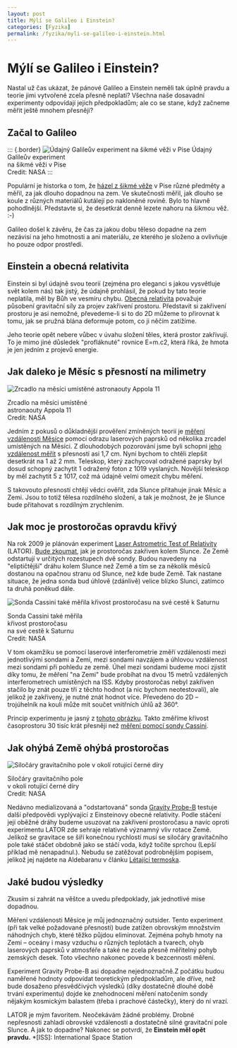 ```yaml
---
layout: post
title: Mýlí se Galileo i Einstein?
categories: [Fyzika]
permalink: /fyzika/myli-se-galileo-i-einstein.html
---
```


# Mýlí se Galileo i Einstein?

Nastal už čas ukázat, že pánové Galileo a Einstein neměli tak úplně pravdu a teorie jimi vytvořené zcela přesně neplatí? Všechna naše dosavadní experimenty odpovídají jejich předpokladům; ale co se stane, když začneme měřit ještě mnohem přesněji?

## Začal to Galileo
::: {.border}
![Údajný Galileův experiment na šikmé věži v Pise](http://techblog.srubar.net/images/galileo-vez-pisa.jpg)
Údajný Galileův experiment  
na šikmé věži v Pise  
Credit: NASA
:::

Populární je historka o tom, že [házel z šikmé věže](http://physicsweb.org/article/world/16/2/2) v Pise různé předměty a měřil, za jak dlouho dopadnou na zem. Ve skutečnosti měřil, jak dlouho se koule z různých materiálů kutálejí po nakloněné rovině. Bylo to hlavně pohodlnější. Představte si, že desetkrát denně lezete nahoru na šikmou věž. :-)

Galileo došel k závěru, že čas za jakou dobu těleso dopadne na zem nezávisí na jeho hmotnosti a ani materiálu, ze kterého je složeno a ovlivňuje ho pouze odpor prostředí.

## Einstein a obecná relativita

Einstein si byl údajně svou teorií (zejména pro eleganci s jakou vysvětluje svět kolem nás) tak jistý, že údajně prohlásil, že pokud by tato teorie neplatila, měl by Bůh ve vesmíru chybu. [Obecná relativita](http://www.aldebaran.cz/astrofyzika/gravitace/otr.html) považuje působení gravitační síly za projev zakřivení prostoru. Představit si zakřivení prostoru je asi nemožné, převedeme-li si to do 2D můžeme to přirovnat k tomu, jak se pružná blána deformuje potom, co ji něčím zatížíme.

Jeho teorie opět nebere vůbec v úvahu složení těles, která prostor zakřivují. To je mimo jiné důsledek \"profláknuté\" rovnice E=m.c2, která říká, že hmota je jen jedním z projevů energie.

## Jak daleko je Měsíc s přesností na milimetry

![Zrcadlo na měsíci umístěné astronaouty Appola 11](http://techblog.srubar.net/images/zrcadlo-appolo-11.jpg)

Zrcadlo na měsíci umístěné  
astronaouty Appola 11  
Credit: NASA

Jedním z pokusů o důkladnější prověření zmíněných teorií je [měření vzdálenosti Měsíce](http://science.nasa.gov/headlines/y2004/06may_lunarranging.htm) pomocí odrazu laserových paprsků od několika zrcadel umístěných na Měsíci. Z dlouhodobých pozorování jsme byli schopni [jeho vzdálenost měřit](http://sunearth.gsfc.nasa.gov/eclipse/SEhelp/ApolloLaser.html) s přesností asi 1,7 cm. Nyní bychom to chtěli zlepšit desetkrát na 1 až 2 mm. Teleskop, který zachycoval odražené paprsky byl dosud schopný zachytit 1 odražený foton z 1019 vyslaných. Novější teleskop by měl zachytit 5 z 1017, což má údajně velmi omezit chybu měření.

S takovouto přesností chtějí vědci ověřit, zda Slunce přitahuje jinak Měsíc a Zemi. Jsou to totiž tělesa rozdílného složení, a tak je možnost, že je Slunce bude přitahovat s rozdílným zrychlením.

## Jak moc je prostoročas opravdu křivý

Na rok 2009 je plánován experiment [Laser Astrometric Test of Relativity](http://arxiv.org/abs/gr-qc/0311020) (LATOR). [Bude zkoumat](http://science.nasa.gov/headlines/y2004/26mar_einstein.htm), jak je prostoročas zakřiven kolem Slunce. Ze Země odstartují v určitých rozestupech dvě sondy. Budou navedeny na \"eliptičtější\" dráhu kolem Slunce než Země a tím se za několik měsíců dostanou na opačnou stranu od Slunce, než kde bude Země. Tak nastane situace, že jedna sonda bud úhlově (zdánlivě) velice blízko Slunci, zatímco ta druhá poněkud dále.

![Sonda Cassini také měřila křivost prostoročasu na své cestě k Saturnu](http://techblog.srubar.net/images/cassini-ohyb-prostorocasu.jpg)

Sonda Cassini také měřila  
křivost prostoročasu  
na své cestě k Saturnu  
Credit: NASA

V tom okamžiku se pomocí laserové interferometrie změří vzdálenosti mezi jednotlivými sondami a Zemí, mezi sondami navzájem a úhlovou vzdálenost mezi sondami při pohledu ze země. Úhel mezi sondami budeme moci zjistit díky tomu, že měření \"na Zemi\" bude probíhat na dvou 15 metrů vzdálených interferometrech umístěných na ISS. Kdyby prostoročas nebyl zakřiven stačilo by znát pouze tři z těchto hodnot (a nic bychom neotestovali), ale jelikož je zakřivený, je nutné znát hodnot více. Převedeno do 2D – trojúhelník na kouli může mít součet vnitřních úhlů až 360°.

Princip experimentu je jasný z [tohoto obrázku](http://science.nasa.gov/headlines/y2004/images/einstein/LATOR_sm.jpg). Takto změříme křivost časoprostoru 30 tisíc krát přesněji než [měření pomocí sondy Cassini](http://saturn.jpl.nasa.gov/news/press-releases-03/20031002-pr-a.cfm).

## Jak ohýbá Země ohýbá prostoročas

![Siločáry gravitačního pole v okolí rotující černé díry](http://techblog.srubar.net/images/rotujici-cerna-dira.jpg)

Siločáry gravitačního pole  
v okolí rotující černé díry  
Credit: NASA

Nedávno medializovaná a \"odstartovaná\" sonda [Gravity Probe-B](http://einstein.stanford.edu/) testuje další předpovědi vyplývající z Einsteinovy obecné relativity. Podle stáčení její oběžné dráhy budeme usuzovat na zakřivení prostoročasu a navíc oproti experimentu LATOR zde sehraje relativně významný vliv rotace Země. Jelikož se gravitace se šíří konečnou rychlostí musí se siločáry gravitačního pole také stáčet obdobně jako se stáčí voda, když točíte sprchou (Lepší příklad mě nenapadnul.). Nebudu se zatěžovat podrobnějším popisem, jelikož jej najdete na Aldebaranu v článku [Létající termoska](http://www.aldebaran.cz/bulletin/2004_17_gpb.html).

## Jaké budou výsledky

Zkusím si zahrát na věštce a uvedu předpoklady, jak jednotlivé mise dopadnou.

Měření vzdálenosti Měsíce je můj jednoznačný outsider. Tento experiment (při tak velké požadované přesnosti) bude zatížen obrovským množstvím náhodných chyb, které těžko půjdou eliminovat. Zejména pohyb hmoty na Zemi – oceány i masy vzduchu o různých teplotách a tvarech, ohyb laserových paprsků v atmosféře a také ne zcela přesně měřitelný pohyb zemských desek. Toto všechno nakonec povede k bezcennosti měření.

Experiment Gravity Probe-B asi dopadne nejednoznačně.Z počátku budou naměřené hodnoty odpovídat teoretickým předpokladům, ale dříve, než bude dosaženo přesvědčivých výsledků (díky dostatečně dlouhé době trvání experimentu) dojde ke znehodnocení měření natočením sondy nějakým kosmickým balastem (třeba i prachové částečky), který do ní vrazí.

LATOR je mým favoritem. Neočekávám žádné problémy. Drobné nepřesnosti zahladí obrovské vzdálenosti a dostatečně silné gravitační pole Slunce. A jak to dopadne? Nakonec se potvrdí, že **Einstein měl opět pravdu.**
  *[ISS]: International Space Station
